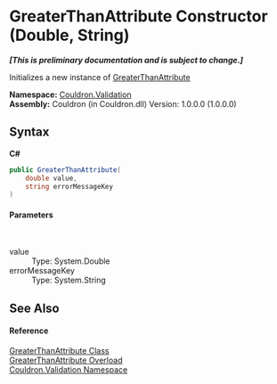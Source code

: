# GreaterThanAttribute Constructor (Double, String)
 _**\[This is preliminary documentation and is subject to change.\]**_

Initializes a new instance of <a href="T_Couldron_Validation_GreaterThanAttribute">GreaterThanAttribute</a>

**Namespace:**&nbsp;<a href="N_Couldron_Validation">Couldron.Validation</a><br />**Assembly:**&nbsp;Couldron (in Couldron.dll) Version: 1.0.0.0 (1.0.0.0)

## Syntax

**C#**<br />
``` C#
public GreaterThanAttribute(
	double value,
	string errorMessageKey
)
```


#### Parameters
&nbsp;<dl><dt>value</dt><dd>Type: System.Double<br /></dd><dt>errorMessageKey</dt><dd>Type: System.String<br /></dd></dl>

## See Also


#### Reference
<a href="T_Couldron_Validation_GreaterThanAttribute">GreaterThanAttribute Class</a><br /><a href="Overload_Couldron_Validation_GreaterThanAttribute__ctor">GreaterThanAttribute Overload</a><br /><a href="N_Couldron_Validation">Couldron.Validation Namespace</a><br />
